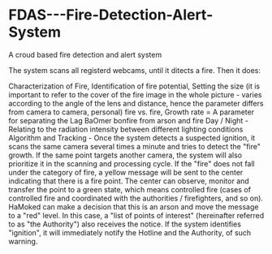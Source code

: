 # FDAS---Fire-Detection-Alert-System
A croud based fire detection and alert system

The system scans all registerd webcams, until it ditects a fire.
Then it does:

Characterization of Fire,
Identification of fire potential,
Setting the size (it is important to refer to the cover of the fire image in the whole picture - varies according to the angle of the lens and distance, hence the parameter differs from camera to camera, personal) fire vs. fire,
Growth rate = A parameter for separating the Lag BaOmer bonfire from arson and fire
Day / Night - Relating to the radiation intensity between different lighting conditions
 
Algorithm and Tracking -
Once the system detects a suspected ignition, it scans the same camera several times a minute and tries to detect the "fire" growth.
If the same point targets another camera, the system will also prioritize it in the scanning and processing cycle.
If the "fire" does not fall under the category of fire, a yellow message will be sent to the center indicating that there is a fire point. The center can observe, monitor and transfer the point to a green state, which means controlled fire (cases of controlled fire and coordinated with the authorities / firefighters, and so on).
HaMoked can make a decision that this is an arson and move the message to a "red" level. In this case, a "list of points of interest" (hereinafter referred to as "the Authority") also receives the notice.
If the system identifies "ignition", it will immediately notify the Hotline and the Authority, of such warning.
